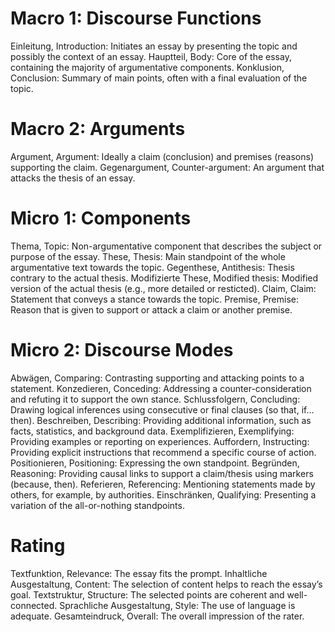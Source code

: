 # Macro 1: Discourse Functions
Einleitung, Introduction: Initiates an essay by presenting the topic and possibly the context of an essay.
Hauptteil, Body: Core of the essay, containing the majority of argumentative components.
Konklusion, Conclusion: Summary of main points, often with a final evaluation of the topic.

# Macro 2: Arguments
Argument, Argument: Ideally a claim (conclusion) and premises (reasons) supporting the claim.
Gegenargument, Counter-argument: An argument that attacks the thesis of an essay.

# Micro 1: Components
Thema, Topic: Non-argumentative component that describes the subject or purpose of the essay.
These, Thesis: Main standpoint of the whole argumentative text towards the topic.
Gegenthese, Antithesis: Thesis contrary to the actual thesis.
Modifizierte These, Modified thesis: Modified version of the actual thesis (e.g., more detailed or resticted).
Claim, Claim: Statement that conveys a stance towards the topic.
Premise, Premise: Reason that is given to support or attack a claim or another premise.

# Micro 2: Discourse Modes
Abwägen, Comparing: Contrasting supporting and attacking points to a statement.
Konzedieren, Conceding: Addressing a counter-consideration and refuting it to support the own stance.
Schlussfolgern, Concluding: Drawing logical inferences using consecutive or final clauses (so that, if... then).
Beschreiben, Describing: Providing additional information, such as facts, statistics, and background data.
Exemplifizieren, Exemplifying: Providing examples or reporting on experiences.
Auffordern, Instructing: Providing explicit instructions that recommend a specific course of action.
Positionieren, Positioning: Expressing the own standpoint.
Begründen, Reasoning: Providing causal links to support a claim/thesis using markers (because, then).
Referieren, Referencing: Mentioning statements made by others, for example, by authorities.
Einschränken, Qualifying: Presenting a variation of the all-or-nothing standpoints.

# Rating
Textfunktion, Relevance: The essay fits the prompt.
Inhaltliche Ausgestaltung, Content: The selection of content helps to reach the essay’s goal.
Textstruktur, Structure: The selected points are coherent and well-connected.
Sprachliche Ausgestaltung, Style: The use of language is adequate.
Gesamteindruck, Overall: The overall impression of the rater. 